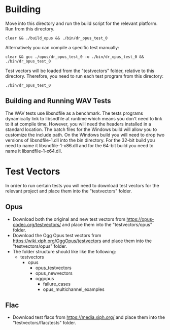 Building
========
Move into this directory and run the build script for the relevant platform. Run from this directory.

    clear && ./build_opus && ./bin/dr_opus_test_0
    
Alternatively you can compile a specific test manually:

    clear && gcc ./opus/dr_opus_test_0 -o ./bin/dr_opus_test_0 && ./bin/dr_opus_test_0
    
Test vectors will be loaded from the "testvectors" folder, relative to this directory. Therefore, you need to run
each test program from this directory:

    ./bin/dr_opus_test_0
    
    
Building and Running WAV Tests
------------------------------
The WAV tests use libsndfile as a benchmark. The tests programs dynamically link to libsndfile at runtime which
means you don't need to link to it at compile time. However, you will need the headers installed in a standard
location. The batch files for the Windows build will allow you to customize the include path. On the Windows build
you will need to drop two versions of libsndfile-1.dll into the bin directory. For the 32-bit build you need to
name it libsndfile-1-x86.dll and for the 64-bit build you need to name it libsndfile-1-x64.dll.
    

Test Vectors
============
In order to run certain tests you will need to download test vectors for the relevant project and place them into the
"testvectors" folder.

Opus
----
- Download both the original and new test vectors from https://opus-codec.org/testvectors/ and place them into
  the "testvectors/opus" folder.
- Download the Ogg Opus test vectors from https://wiki.xiph.org/OggOpus/testvectors and place them into the
  "testvectors/opus" folder.
- The folder structure should like like the following:
  - testvectors
    - opus
      - opus_testvectors
      - opus_newvectors
      - oggopus
        - failure_cases
        - opus_multichannel_examples

Flac
---
- Download test flacs from https://media.xiph.org/ and place them into the "testvectors/flac/tests" folder.